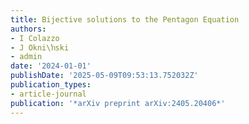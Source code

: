 ```yaml
---
title: Bijective solutions to the Pentagon Equation
authors:
- I Colazzo
- J Okni\ŉski
- admin
date: '2024-01-01'
publishDate: '2025-05-09T09:53:13.752032Z'
publication_types:
- article-journal
publication: '*arXiv preprint arXiv:2405.20406*'
---
```

